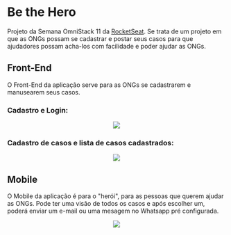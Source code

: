 
# Be the Hero
Projeto da Semana OmniStack 11 da [RocketSeat](https://rocketseat.com.br/). Se trata de um projeto em que as ONGs possam se cadastrar e postar seus casos para que ajudadores possam acha-los com facilidade e poder ajudar as ONGs.

## Front-End
O Front-End da aplicação serve para as ONGs se cadastrarem e manusearem seus casos.

### Cadastro e Login:
<p align="center">
  <img src="https://media.giphy.com/media/JUdwoxihkfMnxP0U1y/giphy.gif">
</p>

### Cadastro de casos e lista de casos cadastrados:
<p align="center">
  <img src="https://media.giphy.com/media/UuNv06GU3KkpIb8uGh/giphy.gif">
</p>

## Mobile
O Mobile da aplicação é para o "herói", para as pessoas que querem ajudar as ONGs. Pode ter uma visão de todos os casos e após escolher um, poderá enviar um e-mail ou uma mesagem no Whatsapp pré configurada.

<p align="center">
  <img src="https://media.giphy.com/media/LqCLUEyGvJv1iFPjRb/giphy.gif">
</p>
